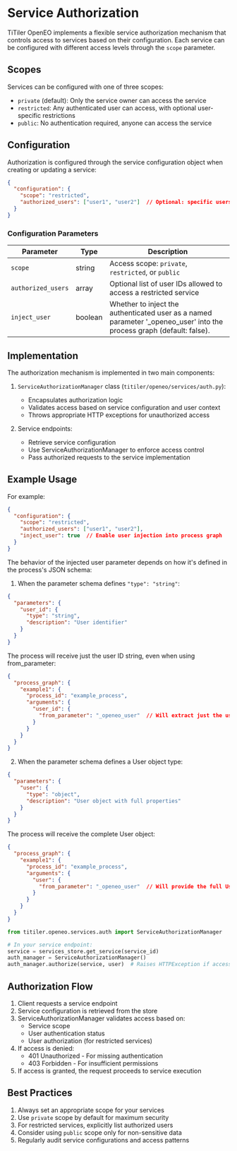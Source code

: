 # Service Authorization

TiTiler OpenEO implements a flexible service authorization mechanism that controls access to services based on their configuration. Each service can be configured with different access levels through the `scope` parameter.

## Scopes

Services can be configured with one of three scopes:

- `private` (default): Only the service owner can access the service
- `restricted`: Any authenticated user can access, with optional user-specific restrictions
- `public`: No authentication required, anyone can access the service

## Configuration

Authorization is configured through the service configuration object when creating or updating a service:

```json
{
  "configuration": {
    "scope": "restricted",
    "authorized_users": ["user1", "user2"]  // Optional: specific users for restricted scope
  }
}
```

### Configuration Parameters

| Parameter | Type | Description |
|-----------|------|-------------|
| `scope` | string | Access scope: `private`, `restricted`, or `public` |
| `authorized_users` | array | Optional list of user IDs allowed to access a restricted service |
| `inject_user` | boolean | Whether to inject the authenticated user as a named parameter '_openeo_user' into the process graph (default: false). |

## Implementation

The authorization mechanism is implemented in two main components:

1. `ServiceAuthorizationManager` class (`titiler/openeo/services/auth.py`):
   - Encapsulates authorization logic
   - Validates access based on service configuration and user context
   - Throws appropriate HTTP exceptions for unauthorized access

2. Service endpoints:
   - Retrieve service configuration
   - Use ServiceAuthorizationManager to enforce access control
   - Pass authorized requests to the service implementation

## Example Usage

For example:

```json
{
  "configuration": {
    "scope": "restricted",
    "authorized_users": ["user1", "user2"],
    "inject_user": true  // Enable user injection into process graph
  }
}
```

The behavior of the injected user parameter depends on how it's defined in the process's JSON schema:

1. When the parameter schema defines `"type": "string"`:
```json
{
  "parameters": {
    "user_id": {
      "type": "string",
      "description": "User identifier"
    }
  }
}
```
The process will receive just the user ID string, even when using from_parameter:
```json
{
  "process_graph": {
    "example1": {
      "process_id": "example_process",
      "arguments": {
        "user_id": {
          "from_parameter": "_openeo_user"  // Will extract just the user_id
        }
      }
    }
  }
}
```

2. When the parameter schema defines a User object type:
```json
{
  "parameters": {
    "user": {
      "type": "object",
      "description": "User object with full properties"
    }
  }
}
```
The process will receive the complete User object:
```json
{
  "process_graph": {
    "example1": {
      "process_id": "example_process",
      "arguments": {
        "user": {
          "from_parameter": "_openeo_user"  // Will provide the full User object
        }
      }
    }
  }
}
```

```python
from titiler.openeo.services.auth import ServiceAuthorizationManager

# In your service endpoint:
service = services_store.get_service(service_id)
auth_manager = ServiceAuthorizationManager()
auth_manager.authorize(service, user)  # Raises HTTPException if access denied
```

## Authorization Flow

1. Client requests a service endpoint
2. Service configuration is retrieved from the store
3. ServiceAuthorizationManager validates access based on:
   - Service scope
   - User authentication status
   - User authorization (for restricted services)
4. If access is denied:
   - 401 Unauthorized - For missing authentication
   - 403 Forbidden - For insufficient permissions
5. If access is granted, the request proceeds to service execution

## Best Practices

1. Always set an appropriate scope for your services
2. Use `private` scope by default for maximum security
3. For restricted services, explicitly list authorized users
4. Consider using `public` scope only for non-sensitive data
5. Regularly audit service configurations and access patterns
